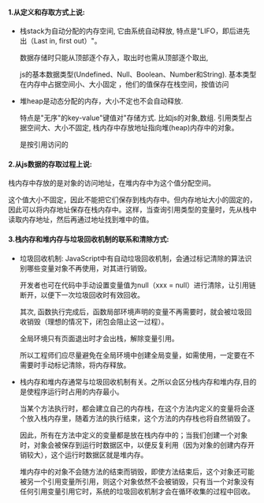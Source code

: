 #### 1.从定义和存取方式上说:

- 栈stack为自动分配的内存空间, 它由系统自动释放, 特点是"LIFO，即后进先出（Last in, first out）"。

  数据存储时只能从顶部逐个存入，取出时也需从顶部逐个取出,

  js的基本数据类型(Undefined、Null、Boolean、Number和String). 基本类型在内存中占据空间小、大小固定 ，他们的值保存在栈空间，按值访问

- 堆heap是动态分配的内存，大小不定也不会自动释放. 

  特点是"无序"的key-value"键值对"存储方式. 比如js的对象,数组. 引用类型占据空间大、大小不固定, 栈内存中存放地址指向堆(heap)内存中的对象。

  是按引用访问的



#### 2.从js数据的存取过程上说:

栈内存中存放的是对象的访问地址，在堆内存中为这个值分配空间。

这个值大小不固定，因此不能把它们保存到栈内存中。但内存地址大小的固定的，因此可以将内存地址保存在栈内存中。这样，当查询引用类型的变量时，先从栈中读取内存地址，然后再通过地址找到堆中的值。



#### 3.栈内存和堆内存与垃圾回收机制的联系和清除方式:

- 垃圾回收机制: JavaScript中有自动垃圾回收机制，会通过标记清除的算法识别哪些变量对象不再使用，对其进行销毁。

  开发者也可在代码中手动设置变量值为null（xxx = null）进行清除，让引用链断开，以便下一次垃圾回收时有效回收。

  其次, 函数执行完成后，函数局部环境声明的变量不再需要时，就会被垃圾回收销毁（理想的情况下，闭包会阻止这一过程）。

  全局环境只有页面退出时才会出栈，解除变量引用。

  所以工程师们应尽量避免在全局环境中创建全局变量，如需使用，一定要在不需要时手动标记清除，将内存释放。

- 栈内存和堆内存通常与垃圾回收机制有关。之所以会区分栈内存和堆内存,目的是使程序运行时占用的内存最小。

  当某个方法执行时，都会建立自己的内存栈，在这个方法内定义的变量将会逐个放入栈内存里，随着方法的执行结束，这个方法的内存栈也将自然销毁了。

  因此，所有在方法中定义的变量都是放在栈内存中的；当我们创建一个对象时，对象会被保存到运行时数据区中，以便反复利用（因为对象的创建内存开销较大），这个运行时数据区就是堆内存。

  堆内存中的对象不会随方法的结束而销毁，即使方法结束后，这个对象还可能被另一个引用变量所引用，则这个对象依然不会被销毁，只有当一个对象没有任何引用变量引用它时，系统的垃圾回收机制才会在循环收集的过程中回收。